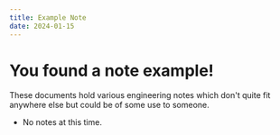 ```yaml
---
title: Example Note
date: 2024-01-15
---
```


# You found a note example!

These documents hold various engineering notes which don't quite fit anywhere else but could be of some use to someone.

- No notes at this time.

 